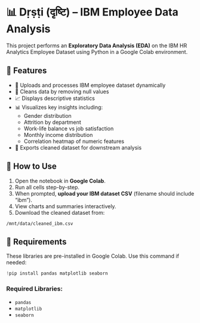 # 📊 Dṛṣṭi (दृष्टि) – IBM Employee Data Analysis

This project performs an **Exploratory Data Analysis (EDA)** on the IBM HR Analytics Employee Dataset using Python in a Google Colab environment.


## 🔧 Features

- 📂 Uploads and processes IBM employee dataset dynamically  
- 🧹 Cleans data by removing null values  
- 📈 Displays descriptive statistics  
- 📊 Visualizes key insights including:
  - Gender distribution  
  - Attrition by department  
  - Work-life balance vs job satisfaction  
  - Monthly income distribution  
  - Correlation heatmap of numeric features  
- 💾 Exports cleaned dataset for downstream analysis  


## 📁 How to Use

1. Open the notebook in **Google Colab**.  
2. Run all cells step-by-step.  
3. When prompted, **upload your IBM dataset CSV** (filename should include “ibm”).  
4. View charts and summaries interactively.  
5. Download the cleaned dataset from:

```
/mnt/data/cleaned_ibm.csv
```

## 🧰 Requirements

These libraries are pre-installed in Google Colab. Use this command if needed:

```python
!pip install pandas matplotlib seaborn
```

### Required Libraries:

- `pandas`  
- `matplotlib`  
- `seaborn`  



